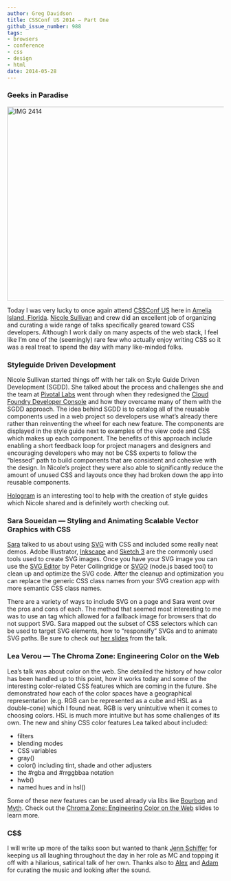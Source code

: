 ```yaml
---
author: Greg Davidson
title: CSSConf US 2014 — Part One
github_issue_number: 988
tags:
- browsers
- conference
- css
- design
- html
date: 2014-05-28
---
```


### Geeks in Paradise

<img alt="IMG 2414" border="0" height="450" src="/blog/2014/05/cssconf-us-2014-part-one/image-0.jpeg" title="IMG_2414.jpg" width="600"/>

Today I was very lucky to once again attend [CSSConf US](https://2014.cssconf.com/) here in [Amelia Island, Florida](https://goo.gl/maps/uuQMK). [Nicole Sullivan](http://www.stubbornella.org/content/) and crew did an excellent job of organizing and curating a wide range of talks specifically geared toward CSS developers. Although I work daily on many aspects of the web stack, I feel like I’m one of the (seemingly) rare few who actually enjoy writing CSS so it was a real treat to spend the day with many like-minded folks.

### Styleguide Driven Development

Nicole Sullivan started things off with her talk on Style Guide Driven Development (SGDD). She talked about the process and challenges she and the team at [Pivotal Labs](https://pivotal.io/labs) went through when they redesigned the [Cloud Foundry Developer Console](https://docs.cloudfoundry.org/devguide/) and how they overcame many of them with the SGDD approach. The idea behind SGDD is to catalog all of the reusable components used in a web project so developers use what’s already there rather than reinventing the wheel for each new feature. The components are displayed in the style guide next to examples of the view code and CSS which makes up each component. The benefits of this approach include enabling a short feedback loop for project managers and designers and encouraging developers who may not be CSS experts to follow the “blessed” path to build components that are consistent and cohesive with the design. In Nicole’s project they were also able to significantly reduce the amount of unused CSS and layouts once they had broken down the app into reusable components.

[Hologram](http://trulia.github.io/hologram/) is an interesting tool to help with the creation of style guides which Nicole shared and is definitely worth checking out.

### Sara Soueidan — Styling and Animating Scalable Vector Graphics with CSS

[Sara](http://sarasoueidan.com/) talked to us about using [SVG](https://en.wikipedia.org/wiki/Scalable_Vector_Graphics) with CSS and included some really neat demos. Adobe Illustrator, [Inkscape](https://inkscape.org/en/) and [Sketch 3](https://bohemiancoding.com/sketch/) are the commonly used tools used to create SVG images. Once you have your SVG image you can use the [SVG Editor](https://web.archive.org/web/20150218125407/http://petercollingridge.appspot.com/svg-editor) by Peter Collingridge or [SVGO](https://github.com/svg/svgo) (node.js based tool) to clean up and optimize the SVG code. After the cleanup and optimization you can replace the generic CSS class names from your SVG creation app with more semantic CSS class names.

There are a variety of ways to include SVG on a page and Sara went over the pros and cons of each. The method that seemed most interesting to me was to use an <object> tag which allowed for a fallback image for browsers that do not support SVG. Sara mapped out the subset of CSS selectors which can be used to target SVG elements, how to “responsify” SVGs and to animate SVG paths. Be sure to check out [her slides](https://docs.google.com/presentation/d/1Iuvf3saPCJepVJBDNNDSmSsA0_rwtRYehSmmSSLYFVQ/present#slide=id.p) from the talk.

### Lea Verou — The Chroma Zone: Engineering Color on the Web

Lea’s talk was about color on the web. She detailed the history of how color has been handled up to this point, how it works today and some of the interesting color-related CSS features which are coming in the future. She demonstrated how each of the color spaces have a geographical representation (e.g. RGB can be represented as a cube and HSL as a double-cone) which I found neat. RGB is very unintuitive when it comes to choosing colors. HSL is much more intuitive but has some challenges of its own. The new and shiny CSS color features Lea talked about included:

- filters
- blending modes
- CSS variables
- gray()
- color() including tint, shade and other adjusters
- the #rgba and #rrggbbaa notation
- hwb()
- named hues and <angle> in hsl()

Some of these new features can be used already via libs like [Bourbon](https://www.bourbon.io/) and [Myth](http://www.myth.io/). Check out the [Chroma Zone: Engineering Color on the Web](http://leaverou.github.io/chroma-zone/) slides to learn more.

### C$$

I will write up more of the talks soon but wanted to thank [Jenn Schiffer](https://web.archive.org/web/20140207090237/http://madeby.jennschiffer.com/) for keeping us all laughing throughout the day in her role as MC and topping it off with a hilarious, satirical talk of her own. Thanks also to [Alex](https://alexsexton.com/) and [Adam](http://ajpiano.com/) for curating the music and looking after the sound.
